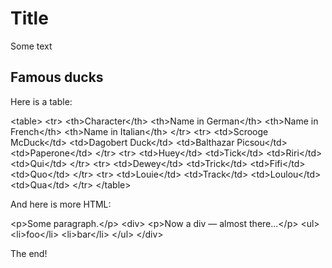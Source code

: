 # Title

Some text

## Famous ducks

Here is a table:

&lt;table&gt;
  &lt;tr&gt;
    &lt;th&gt;Character&lt;/th&gt;
    &lt;th&gt;Name in German&lt;/th&gt;
    &lt;th&gt;Name in French&lt;/th&gt;
    &lt;th&gt;Name in Italian&lt;/th&gt;
  &lt;/tr&gt;
  &lt;tr&gt;
    &lt;td&gt;Scrooge McDuck&lt;/td&gt;
    &lt;td&gt;Dagobert Duck&lt;/td&gt;
    &lt;td&gt;Balthazar Picsou&lt;/td&gt;
    &lt;td&gt;Paperone&lt;/td&gt;
  &lt;/tr&gt;
  &lt;tr&gt;
    &lt;td&gt;Huey&lt;/td&gt;
    &lt;td&gt;Tick&lt;/td&gt;
    &lt;td&gt;Riri&lt;/td&gt;
    &lt;td&gt;Qui&lt;/td&gt;
  &lt;/tr&gt;
  &lt;tr&gt;
    &lt;td&gt;Dewey&lt;/td&gt;
    &lt;td&gt;Trick&lt;/td&gt;
    &lt;td&gt;Fifi&lt;/td&gt;
    &lt;td&gt;Quo&lt;/td&gt;
  &lt;/tr&gt;
  &lt;tr&gt;
    &lt;td&gt;Louie&lt;/td&gt;
    &lt;td&gt;Track&lt;/td&gt;
    &lt;td&gt;Loulou&lt;/td&gt;
    &lt;td&gt;Qua&lt;/td&gt;
  &lt;/tr&gt;
&lt;/table&gt;

And here is more HTML:

&lt;p&gt;Some paragraph.&lt;/p&gt;
&lt;div&gt;
    &lt;p&gt;Now a div — almost there...&lt;/p&gt;
    &lt;ul&gt;
        &lt;li&gt;foo&lt;/li&gt;
        &lt;li&gt;bar&lt;/li&gt;
    &lt;/ul&gt;
&lt;/div&gt;

The end!
